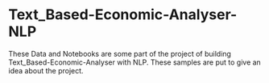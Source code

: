 # Text_Based-Economic-Analyser-NLP
These Data and Notebooks are some part of the project of building Text_Based-Economic-Analyser with NLP. These samples are put to give an idea about the project.
